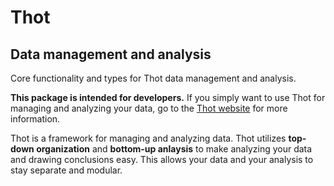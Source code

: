 # Thot
## Data management and analysis

Core functionality and types for Thot data management and analysis.

**This package is intended for developers.**
If you simply want to use Thot for managing and analyzing your data, go to the [Thot website](https://thot-data.com) for more information.

Thot is a framework for managing and analyzing data.
Thot utilizes **top-down organization** and **bottom-up anlaysis** to make analyzing your data and drawing conclusions easy.
This allows your data and your analysis to stay separate and modular.
